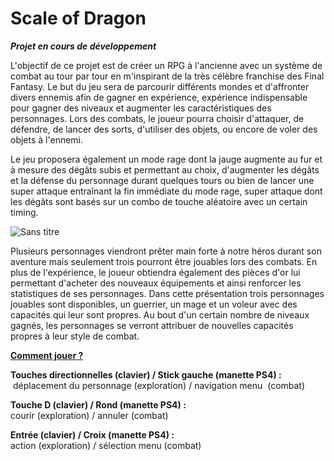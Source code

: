 # Scale of Dragon

<p><em><strong>Projet en cours de développement</strong></em></p>
<p>L'objectif de ce projet est de créer un RPG à l'ancienne avec un système de combat au tour par tour en m'inspirant de la très célèbre franchise des Final Fantasy. Le but du jeu sera de parcourir différents mondes et d'affronter divers ennemis afin de gagner en expérience, expérience indispensable pour gagner des niveaux et augmenter les caractéristiques des personnages. Lors des combats, le joueur pourra choisir d'attaquer, de défendre, de lancer des sorts, d'utiliser des objets, ou encore de voler des objets à l'ennemi.
  </p>
<p>Le jeu proposera également un mode rage dont la jauge augmente au fur et à mesure des dégâts subis et permettant au choix, d'augmenter les dégâts et la défense du personnage durant quelques tours ou bien de lancer une super attaque entraînant la fin immédiate du mode rage, super attaque dont les dégâts sont basés sur un combo de touche aléatoire avec un certain timing.
  
  ![Sans titre](https://user-images.githubusercontent.com/101068638/179540857-75f2f682-5863-4a98-8f2a-dd40b426211b.png)
  
  </p>
<p>Plusieurs personnages viendront prêter main forte à notre héros durant son aventure mais seulement trois pourront être jouables lors des combats. En plus de l'expérience, le joueur obtiendra également des pièces d'or lui permettant d'acheter des nouveaux équipements et ainsi renforcer les statistiques de ses personnages. Dans cette présentation trois personnages jouables sont disponibles, un guerrier, un mage et un voleur avec des capacités qui leur sont propres. Au bout d'un certain nombre de niveaux gagnés, les personnages se verront attribuer de nouvelles capacités propres à leur style de combat.</p>
<p><strong><u>Comment jouer ?</u></strong>
</p>
<p><strong>Touches directionnelles (clavier) / Stick gauche (manette PS4)&nbsp;:</strong><br>
&nbsp;déplacement du personnage (exploration) / navigation menu&nbsp; (combat)</p>
<p><strong>Touche D&nbsp;(clavier)</strong><strong>&nbsp;/ Rond (manette PS4)&nbsp;:&nbsp;</strong><br>courir (exploration) / annuler (combat) &nbsp;</p>
<p><strong>Entrée (clavier) / Croix (manette PS4)&nbsp;:</strong><br> action (exploration) /&nbsp;sélection menu (combat)</p>




